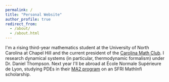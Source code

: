 ```yaml
---
permalink: /
title: "Personal Website"
author_profile: true
redirect_from: 
  - /about/
  - /about.html
---
```


I'm a rising third-year mathematics student at the University of North Carolina at Chapel Hill and the current president of the [Carolina Math Club](https://heellife.unc.edu/organization/carolinamathclub). I research dynamical systems (in particular, thermodynamic formalism) under Dr. Daniel Thompson. Next year I'll be abroad at École Normale Supérieure de Lyon, studying PDEs in their [MA2 program](http://mathematiques.ens-lyon.fr/parcours-2025-2026-396607.kjsp?RH=1702642109901&RF=1733132107231) on an SFRI MathInfi scholarship.
